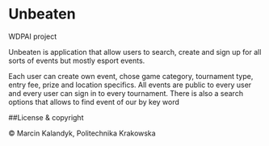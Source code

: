 # Unbeaten
WDPAI project

Unbeaten is application that allow users to search, create and sign up for all sorts of events but mostly esport events.

Each user can create own event, chose game category, tournament type, entry fee, prize and location specifics. All
events are public to every user and every user can sign in to every tournament. There is also a search options that 
allows to find event of our by key word   

##License & copyright

© Marcin Kalandyk, Politechnika Krakowska 
